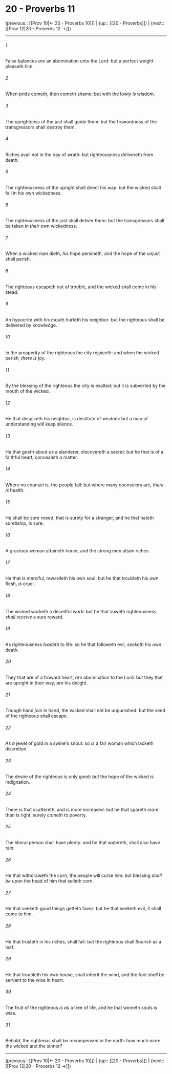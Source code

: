 # 20 - Proverbs 11

(previous:: [[Prov 10|← 20 - Proverbs 10]]) | (up:: [[20 - Proverbs]]) | (next:: [[Prov 12|20 - Proverbs 12 →]])

***


###### 1 
False balances _are_ an abomination unto the Lord: but a perfect weight pleaseth him. 

###### 2 
When pride cometh, then cometh shame: but with the lowly _is_ wisdom. 

###### 3 
The uprightness of the just shall guide them: but the frowardness of the transgressors shall destroy them. 

###### 4 
Riches avail not in the day of wrath: but righteousness delivereth from death. 

###### 5 
The righteousness of the upright shall direct his way: but the wicked shall fall in his own wickedness. 

###### 6 
The righteousness of the just shall deliver them: but the transgressors shall be taken in _their_ own wickedness. 

###### 7 
When a wicked man dieth, _his_ hope perisheth, and the hope of the unjust shall perish. 

###### 8 
The righteous escapeth out of trouble, and the wicked shall come in his stead. 

###### 9 
An hypocrite with _his_ mouth hurteth his neighbor: but the righteous shall be delivered by knowledge. 

###### 10 
In the prosperity of the righteous the city rejoiceth: and when the wicked perish, _there is_ joy. 

###### 11 
By the blessing of the righteous the city is exalted: but it is subverted by the mouth of the wicked. 

###### 12 
He that despiseth his neighbor, is destitute of wisdom: but a man of understanding will keep silence. 

###### 13 
He that goeth about _as_ a slanderer, discovereth a secret: but he that is of a faithful heart, concealeth a matter. 

###### 14 
Where no counsel is, the people fall: but where many counselors are, _there is_ health. 

###### 15 
He shall be sore vexed, that is surety for a stranger, and he that hateth suretiship, is sure. 

###### 16 
A gracious woman attaineth honor, and the strong men attain riches. 

###### 17 
He that is merciful, rewardeth his own soul: but he that troubleth his own flesh, _is_ cruel. 

###### 18 
The wicked worketh a deceitful work: but he that soweth righteousness, _shall receive_ a sure reward. 

###### 19 
As righteousness _leadeth_ to life: so he that followeth evil, _seeketh_ his own death. 

###### 20 
They that are of a froward heart, _are_ abomination to the Lord: but they that are upright in _their_ way, _are_ his delight. 

###### 21 
_Though_ hand _join_ in hand, the wicked shall not be unpunished: but the seed of the righteous shall escape. 

###### 22 
_As a_ jewel of gold in a swine's snout: _so is_ a fair woman which lacketh discretion. 

###### 23 
The desire of the righteous is only good: _but_ the hope of the wicked _is_ indignation. 

###### 24 
There is that scattereth, and is more increased: but he that spareth more than is right, surely _cometh_ to poverty. 

###### 25 
The liberal person shall have plenty: and he that watereth, shall also have rain. 

###### 26 
He that withdraweth the corn, the people will curse him: but blessing _shall be_ upon the head of him that selleth corn. 

###### 27 
He that seeketh good things getteth favor: but he that seeketh evil, it shall come to him. 

###### 28 
He that trusteth in his riches, shall fall: but the righteous shall flourish as a leaf. 

###### 29 
He that troubleth his own house, shall inherit the wind, and the fool _shall be_ servant to the wise in heart. 

###### 30 
The fruit of the righteous _is as_ a tree of life, and he that winneth souls _is_ wise. 

###### 31 
Behold, the righteous shall be recompensed in the earth: how much more the wicked and the sinner?

***

(previous:: [[Prov 10|← 20 - Proverbs 10]]) | (up:: [[20 - Proverbs]]) | (next:: [[Prov 12|20 - Proverbs 12 →]])
